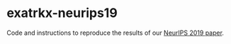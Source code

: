 # exatrkx-neurips19
Code and instructions to reproduce the results of our [NeurIPS 2019 paper](https://ml4physicalsciences.github.io/files/NeurIPS_ML4PS_2019_83.pdf).
